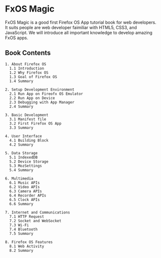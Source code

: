 # FxOS Magic
FxOS Magic is a good first Firefox OS App tutorial book for web developers. It suits people are web developer faimiliar with HTML5, CSS3, and JavaScript. We will introduce all important knowledge to develop amazing FxOS apps.

## Book Contents
```
1. About Firefox OS
  1.1 Introduction
  1.2 Why Firefox OS
  1.3 Goal of Firefox OS
  1.4 Summary

2. Setup Development Environment
  2.1 Run App on Fireofx OS Emulator
  2.2 Run App on Device
  2.3 Debugging with App Manager
  2.4 Summary

3. Basic Development
  3.1 Manifest file
  3.2 First Firefox OS App
  3.3 Summary

4. User Interface
  4.1 Building Block
  4.2 Summary

5. Data Storage
  5.1 IndexedDB
  5.2 Device Storage
  5.3 MozSettings
  5.4 Summary

6. Multimedia
  6.1 Music APIs
  6.2 Video APIs
  6.3 Camera APIs
  6.4 Recorder APIs
  6.5 Clock APIs
  6.6 Summary

7. Internet and Communications
  7.1 HTTP Request
  7.2 Socket and WebSocket
  7.3 Wi-Fi
  7.4 Bluetooth
  7.5 Summary

8. Firefox OS Features
  8.1 Web Activity
  8.2 Summary
```
